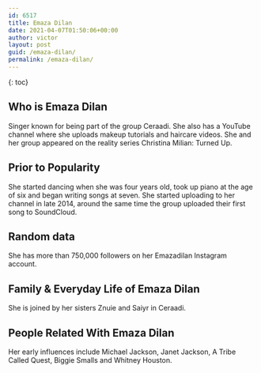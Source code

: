 ```yaml
---
id: 6517
title: Emaza Dilan
date: 2021-04-07T01:50:06+00:00
author: victor
layout: post
guid: /emaza-dilan/
permalink: /emaza-dilan/
---
```



{: toc}


## Who is Emaza Dilan



Singer known for being part of the group Ceraadi. She also has a YouTube channel where she uploads makeup tutorials and haircare videos. She and her group appeared on the reality series Christina Milian: Turned Up. 

                
                
                
## Prior to Popularity



She started dancing when she was four years old, took up piano at the age of six and began writing songs at seven. She started uploading to her channel in late 2014, around the same time the group uploaded their first song to SoundCloud. 

                
                
                
## Random data



She has more than 750,000 followers on her Emazadilan Instagram account. 

                
                
                
## Family & Everyday Life of Emaza Dilan



She is joined by her sisters Znuie and Saiyr in Ceraadi. 

                
                
                
## People Related With Emaza Dilan



Her early influences include Michael Jackson, Janet Jackson, A Tribe Called Quest, Biggie Smalls and Whitney Houston.  

                
              
            
          
          
          